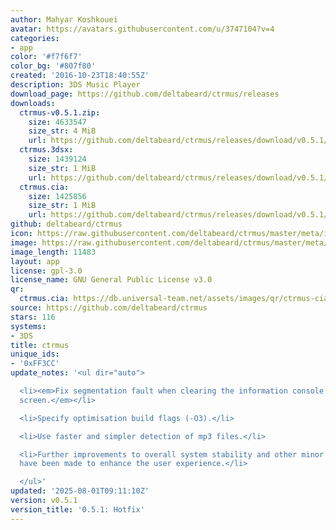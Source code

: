 ```yaml
---
author: Mahyar Koshkouei
avatar: https://avatars.githubusercontent.com/u/3747104?v=4
categories:
- app
color: '#f7f6f7'
color_bg: '#807f80'
created: '2016-10-23T18:40:55Z'
description: 3DS Music Player
download_page: https://github.com/deltabeard/ctrmus/releases
downloads:
  ctrmus-v0.5.1.zip:
    size: 4633547
    size_str: 4 MiB
    url: https://github.com/deltabeard/ctrmus/releases/download/v0.5.1/ctrmus-v0.5.1.zip
  ctrmus.3dsx:
    size: 1439124
    size_str: 1 MiB
    url: https://github.com/deltabeard/ctrmus/releases/download/v0.5.1/ctrmus.3dsx
  ctrmus.cia:
    size: 1425856
    size_str: 1 MiB
    url: https://github.com/deltabeard/ctrmus/releases/download/v0.5.1/ctrmus.cia
github: deltabeard/ctrmus
icon: https://raw.githubusercontent.com/deltabeard/ctrmus/master/meta/icon.png
image: https://raw.githubusercontent.com/deltabeard/ctrmus/master/meta/banner.png
image_length: 11483
layout: app
license: gpl-3.0
license_name: GNU General Public License v3.0
qr:
  ctrmus.cia: https://db.universal-team.net/assets/images/qr/ctrmus-cia.png
source: https://github.com/deltabeard/ctrmus
stars: 116
systems:
- 3DS
title: ctrmus
unique_ids:
- '0xFF3CC'
update_notes: '<ul dir="auto">

  <li><em>Fix segmentation fault when clearing the information console on the top
  screen.</em></li>

  <li>Specify optimisation build flags (-O3).</li>

  <li>Use faster and simpler detection of mp3 files.</li>

  <li>Further improvements to overall system stability and other minor adjustments
  have been made to enhance the user experience.</li>

  </ul>'
updated: '2025-08-01T09:11:10Z'
version: v0.5.1
version_title: '0.5.1: Hotfix'
---
```

